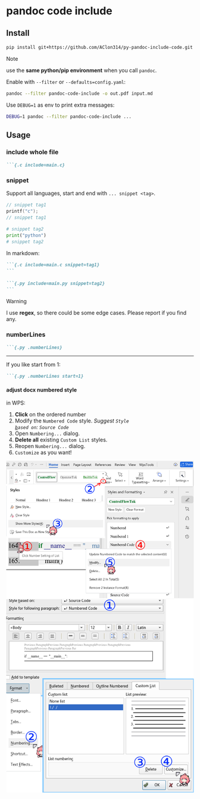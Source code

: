 # pandoc code include

## Install
```sh
pip install git+https://github.com/AClon314/py-pandoc-include-code.git
```
> [!NOTE]
> use the **same python/pip environment** when you call `pandoc`.

Enable with `--filter` or `--defaults=config.yaml`:
```sh
pandoc --filter pandoc-code-include -o out.pdf input.md
```

Use `DEBUG=1` as env to print extra messages:
```sh
DEBUG=1 pandoc --filter pandoc-code-include ...
```

## Usage
### include whole file
~~~markdown
```{.c include=main.c}
~~~

### snippet
Support all languages, start and end with `... snippet <tag>`.

```c
// snippet tag1
printf("c");
// snippet tag1
```
```python
# snippet tag2
print("python")
# snippet tag2
```

In markdown:
~~~markdown
```{.c include=main.c snippet=tag1}
```

```{.py include=main.py snippet=tag2}
```
~~~

> [!WARNING]
> I use **regex**, so there could be some edge cases. Please report if you find any.

### numberLines
~~~markdown
```{.py .numberLines}
~~~
---
If you like start from 1:
~~~markdown
```{.py .numberLines start=1}
~~~

#### adjust docx numbered style
in WPS:

1. **Click** on the ordered number
2. Modify the `Numbered Code` style. *Suggest <code>Style <u>b</u>ased on</code>: `Source Code`*
3. Open `Numbering...` dialog.
4. **Delete all** existing `Custom List` styles.
5. Reopen `Numbering...` dialog.
6. `Customize` as you want!

![wps](doc/wps.webp)
![wps](doc/wps_style.webp)